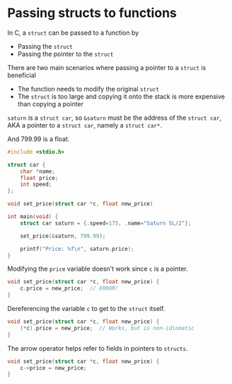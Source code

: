 # Passing structs to functions

In C, a `struct` can be passed to a function by
- Passing the `struct`
- Passing the pointer to the `struct`

There are two main scenarios where passing a pointer to a `struct` is beneficial
- The function needs to modify the original `struct`
- The `struct` is too large and copying it onto the stack is more expensive than
  copying a pointer

`saturn` is a `struct car`, so `&saturn` must be the address of the
`struct car`, AKA a pointer to a `struct car`, namely a `struct car*`.

And 799.99 is a float.
```c
#include <stdio.h>

struct car {
    char *name;
    float price;
    int speed;
};

void set_price(struct car *c, float new_price)

int main(void) {
    struct car saturn = {.speed=175, .name="Saturn SL/2"};

    set_price(&saturn, 799.99);

    printf("Price: %f\n", saturn.price);
}
```

Modifying the `price` variable doesn't work since `c` is a pointer.
```c
void set_price(struct car *c, float new_price) {
    c.price = new_price;  // ERROR!
}
```

Dereferencing the variable `c` to get to the `struct` itself.
```c
void set_price(struct car *c, float new_price) {
    (*c).price = new_price;  // Works, but is non-idiomatic
}
```

The arrow operator helps refer to fields in pointers to `structs`.
```c
void set_price(struct car *c, float new_price) {
    c->price = new_price;
}
```
